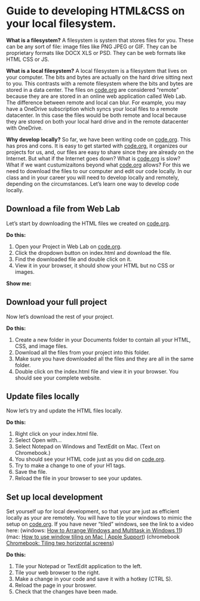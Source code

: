 # Guide to developing HTML\&CSS on your local filesystem.

**What is a filesystem?** A filesystem is system that stores files for you. These can be any sort of file: image files like PNG JPEG or GIF. They can be proprietary formats like DOCX XLS or PSD. They can be web formats like HTML CSS or JS.

**What is a local filesystem?** A local filesystem is a filesystem that lives on your computer. The bits and bytes are actually on the hard drive sitting next to you. This contrasts with a remote filesystem where the bits and bytes are stored in a data center. The files on [code.org](http://code.org) are considered “remote” because they are are stored in an online web application called Web Lab. The difference between remote and local can blur. For example, you may have a OneDrive subscription which syncs your local files to a remote datacenter. In this case the files would be both remote and local because they are stored on both your local hard drive and in the remote datacenter with OneDrive.

**Why develop locally?** So far, we have been writing code on [code.org](http://code.org). This has pros and cons. It is easy to get started with [code.org](http://code.org), it organizes our projects for us, and, our files are easy to share since they are already on the Internet. But what if the Internet goes down? What is [code.org](http://code.org) is slow? What if we want custumizaitons beyond what [code.org](http://code.org) allows? For this we need to download the files to our computer and edit our code locally. In our class and in your career you will need to develop locally and remotely, depending on the circumstances. Let’s learn one way to develop code locally.

## Download a file from Web Lab

Let’s start by downloading the HTML files we created on [code.org](http://code.org).

**Do this:**

1. Open your Project in Web Lab on [code.org](http://code.org).  
2. Click the dropdown button on index.html and download the file.  
3. Find the downloaded file and double click on it.   
4. View it in your browser, it should show your HTML but no CSS or images.

**Show me:**

## Download your full project

Now let’s download the rest of your project.

**Do this:**

1. Create a new folder in your Documents folder to contain all your HTML, CSS, and image files.   
2. Download all the files from your project into this folder.  
3. Make sure you have downloaded all the files and they are all in the same folder.  
4. Double click on the index.html file and view it in your browser. You should see your complete website.

## Update files locally

Now let’s try and update the HTML files locally.

**Do this:**

1. Right click on your index.html file.  
2. Select Open with…  
3. Select Notepad on Windows and TextEdit on Mac. (Text on Chromebook.)  
4. You should see your HTML code just as you did on [code.org](http://code.org).  
5. Try to make a change to one of your H1 tags.  
6. Save the file.  
7. Reload the file in your browser to see your updates.

## Set up local development

Set yourself up for local development, so that your are just as efficient locally as your are remotely. You will have to tile your windows to mimic the setup on [code.org](http://code.org). If you have never “tiled” windows, see the link to a video here: (windows: [How to Arrange Windows and Multitask in Windows 11](https://youtu.be/iw8ExQKWwrk?feature=shared&t=92)) (mac: [How to use window tiling on Mac | Apple Support](https://www.youtube.com/watch?v=U3KAmUYkkVc)) (chromebook [Chromebook: Tiling two horizontal screens](https://www.youtube.com/watch?v=t9tM5w7txC4))

**Do this:**

1. Tile your Notepad or TextEdit application to the left.  
2. Tile your web browser to the right.  
3. Make a change in your code and save it with a hotkey (CTRL S).  
4. Reload the page in your broswer.  
5. Check that the changes have been made.
